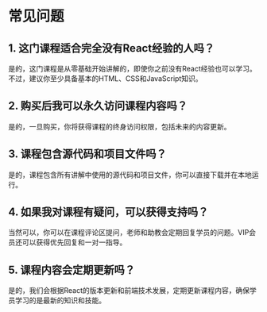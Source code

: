 # 常见问题

## 1. 这门课程适合完全没有React经验的人吗？

是的，这门课程是从零基础开始讲解的，即使你之前没有React经验也可以学习。不过，建议你至少具备基本的HTML、CSS和JavaScript知识。

## 2. 购买后我可以永久访问课程内容吗？

是的，一旦购买，你将获得课程的终身访问权限，包括未来的内容更新。

## 3. 课程包含源代码和项目文件吗？

是的，课程包含所有讲解中使用的源代码和项目文件，你可以直接下载并在本地运行。

## 4. 如果我对课程有疑问，可以获得支持吗？

当然可以，你可以在课程评论区提问，老师和助教会定期回复学员的问题。VIP会员还可以获得优先回复和一对一指导。

## 5. 课程内容会定期更新吗？

是的，我们会根据React的版本更新和前端技术发展，定期更新课程内容，确保学员学习的是最新的知识和技能。